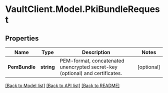 # VaultClient.Model.PkiBundleRequest

## Properties

Name | Type | Description | Notes
------------ | ------------- | ------------- | -------------
**PemBundle** | **string** | PEM-format, concatenated unencrypted secret-key (optional) and certificates. | [optional] 

[[Back to Model list]](../README.md#documentation-for-models) [[Back to API list]](../README.md#documentation-for-api-endpoints) [[Back to README]](../README.md)

